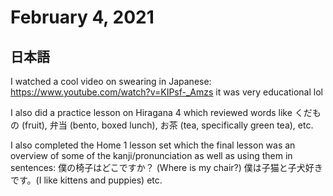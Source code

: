 # February 4, 2021

## 日本語

I watched a cool video on swearing in Japanese: https://www.youtube.com/watch?v=KIPsf-_Amzs it was very educational lol
 
 I also did a practice lesson on Hiragana 4 which reviewed words like くだもの (fruit), 弁当 (bento, boxed lunch), お茶 (tea, specifically green tea), etc.

 I also completed the Home 1 lesson set which the final lesson was an overview of some of the kanji/pronunciation as well as using them in sentences: 僕の椅子はどこですか？ (Where is my chair?) 僕は子猫と子犬好きです。(I like kittens and puppies) etc.
